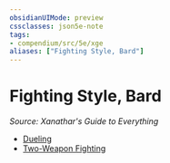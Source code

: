 ```yaml
---
obsidianUIMode: preview
cssclasses: json5e-note
tags:
- compendium/src/5e/xge
aliases: ["Fighting Style, Bard"]
---
```

# Fighting Style, Bard
*Source: Xanathar's Guide to Everything* 

- [Dueling](5E2014官方资源/optional-features/dueling.md)
- [Two-Weapon Fighting](5E2014官方资源/optional-features/two-weapon-fighting.md)